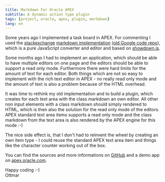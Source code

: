 ```yaml
---
title: Markdown For Oracle APEX
subtitle: A dynamic action type plugin
tags: [project, oracle, apex, plugin, markdown]
lang: en
---
```


Some years ago I implemented a task board in APEX. For commenting I used the [stackexchange][1] [markdown implementation][2] ([old Google code repo][3]), which is a pure JavaScript converter and editor and based on [showdown.js][4].

Some months ago I had to implement an application, which should be able to have multiple editors on one page and the editors should be able to support a read only mode. Furthermore there were hard limits for the amount of text for each editor. Both things which are not so easy to implement with the rich text editor in APEX - no really read only mode and the amount of text is also a problem because of the HTML overhead.

It was time to rethink my old implementation and to build a plugin, which creates for each text area with the class markdown an own editor. All other non input elements with a class markdown should simply rendered to HTML, which is then also the solution for the read only mode of the editors. APEX standard text area items supports a read only mode and the class markdown from the text area is also rendered by the APEX engine for this mode :-)

The nice side effect is, that I don't had to reinvent the wheel by creating an own item type - I could reuse the standard APEX text area item and things like the character counter working out of the box.

You can find the sources and more informations on [GitHub][5] and a demo app on [apex.oracle.com][6].

Happy coding :-)  
Ottmar

[1]: https://stackexchange.github.io
[2]: https://github.com/balpha/pagedown
[3]: https://code.google.com/archive/p/pagedown/
[4]: https://github.com/showdownjs/showdown
[5]: https://github.com/ogobrecht/markdown-apex-plugin
[6]: https://apex.oracle.com/pls/apex/f?p=66154
